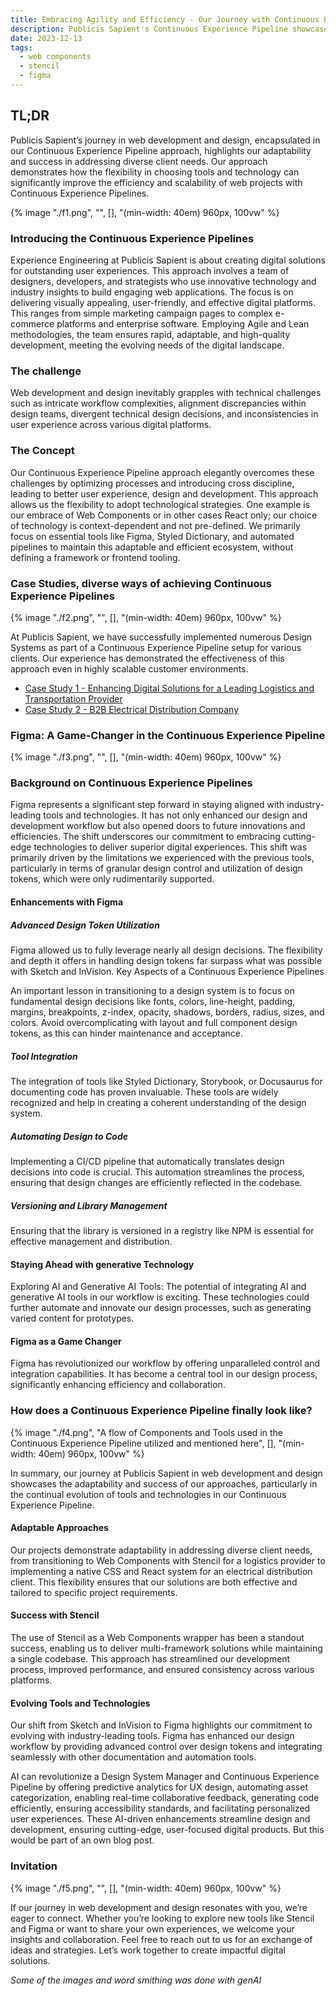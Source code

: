 ```yaml
---
title: Embracing Agility and Efficiency - Our Journey with Continuous Experience Pipelines
description: Publicis Sapient's Continuous Experience Pipeline showcases our adaptability in web development, highlighting flexible tool and technology choices to enhance efficiency and scalability in diverse web projects.
date: 2023-12-13
tags:
  - web components
  - stencil
  - figma
---
```


## TL;DR

Publicis Sapient’s journey in web development and design, encapsulated in our Continuous Experience Pipeline approach, highlights our adaptability and success in addressing diverse client needs. Our approach demonstrates how the flexibility in choosing tools and technology can significantly improve the efficiency and scalability of web projects with Continuous Experience Pipelines.

{% image "./f1.png", "", [], "(min-width: 40em) 960px, 100vw" %}

### Introducing the Continuous Experience Pipelines

Experience Engineering at Publicis Sapient is about creating digital solutions for outstanding user experiences. This approach involves a team of designers, developers, and strategists who use innovative technology and industry insights to build engaging web applications. The focus is on delivering visually appealing, user-friendly, and effective digital platforms. This ranges from simple marketing campaign pages to complex e-commerce platforms and enterprise software. Employing Agile and Lean methodologies, the team ensures rapid, adaptable, and high-quality development, meeting the evolving needs of the digital landscape.

### The challenge

Web development and design inevitably grapples with technical challenges such as intricate workflow complexities, alignment discrepancies within design teams, divergent technical design decisions, and inconsistencies in user experience across various digital platforms.

### The Concept

Our Continuous Experience Pipeline approach elegantly overcomes these challenges by optimizing processes and introducing cross discipline, leading to better user experience, design and development. This approach allows us the flexibility to adopt technological strategies. One example is our embrace of Web Components or in other cases React only; our choice of technology is context-dependent and not pre-defined. We primarily focus on essential tools like Figma, Styled Dictionary, and automated pipelines to maintain this adaptable and efficient ecosystem, without defining a framework or frontend tooling.

### Case Studies, diverse ways of achieving Continuous Experience Pipelines

{% image "./f2.png", "", [], "(min-width: 40em) 960px, 100vw" %}

At Publicis Sapient, we have successfully implemented numerous Design Systems as part of a Continuous Experience Pipeline setup for various clients. Our experience has demonstrated the effectiveness of this approach even in highly scalable customer environments.

- [Case Study 1 - Enhancing Digital Solutions for a Leading Logistics and Transportation Provider](/blog/ContinuousExperiencePipelinesCase1/)
- [Case Study 2 - B2B Electrical Distribution Company](/blog/ContinuousExperiencePipelinesCase2/)

### Figma: A Game-Changer in the Continuous Experience Pipeline

{% image "./f3.png", "", [], "(min-width: 40em) 960px, 100vw" %}

### Background on Continuous Experience Pipelines

Figma represents a significant step forward in staying aligned with industry-leading tools and technologies. It has not only enhanced our design and development workflow but also opened doors to future innovations and efficiencies. The shift underscores our commitment to embracing cutting-edge technologies to deliver superior digital experiences. This shift was primarily driven by the limitations we experienced with the previous tools, particularly in terms of granular design control and utilization of design tokens, which were only rudimentarily supported.

#### Enhancements with Figma

##### Advanced Design Token Utilization

Figma allowed us to fully leverage nearly all design decisions. The flexibility and depth it offers in handling design tokens far surpass what was possible with Sketch and InVision.
Key Aspects of a Continuous Experience Pipelines

An important lesson in transitioning to a design system is to focus on fundamental design decisions like fonts, colors, line-height, padding, margins, breakpoints, z-index, opacity, shadows, borders, radius, sizes, and colors. Avoid overcomplicating with layout and full component design tokens, as this can hinder maintenance and acceptance.

##### Tool Integration

The integration of tools like Styled Dictionary, Storybook, or Docusaurus for documenting code has proven invaluable. These tools are widely recognized and help in creating a coherent understanding of the design system.

##### Automating Design to Code

Implementing a CI/CD pipeline that automatically translates design decisions into code is crucial. This automation streamlines the process, ensuring that design changes are efficiently reflected in the codebase.

##### Versioning and Library Management

Ensuring that the library is versioned in a registry like NPM is essential for effective management and distribution.

#### Staying Ahead with generative Technology

Exploring AI and Generative AI Tools: The potential of integrating AI and generative AI tools in our workflow is exciting. These technologies could further automate and innovate our design processes, such as generating varied content for prototypes.

#### Figma as a Game Changer

Figma has revolutionized our workflow by offering unparalleled control and integration capabilities. It has become a central tool in our design process, significantly enhancing efficiency and collaboration.

### How does a Continuous Experience Pipeline finally look like?

{% image "./f4.png", "A flow of Components and Tools used in the Continuous Experience Pipeline utilized and mentioned here", [], "(min-width: 40em) 960px, 100vw" %}

In summary, our journey at Publicis Sapient in web development and design showcases the adaptability and success of our approaches, particularly in the continual evolution of tools and technologies in our Continuous Experience Pipeline.

#### Adaptable Approaches

Our projects demonstrate adaptability in addressing diverse client needs, from transitioning to Web Components with Stencil for a logistics provider to implementing a native CSS and React system for an electrical distribution client. This flexibility ensures that our solutions are both effective and tailored to specific project requirements.

#### Success with Stencil

The use of Stencil as a Web Components wrapper has been a standout success, enabling us to deliver multi-framework solutions while maintaining a single codebase. This approach has streamlined our development process, improved performance, and ensured consistency across various platforms.

#### Evolving Tools and Technologies

Our shift from Sketch and InVision to Figma highlights our commitment to evolving with industry-leading tools. Figma has enhanced our design workflow by providing advanced control over design tokens and integrating seamlessly with other documentation and automation tools.

AI can revolutionize a Design System Manager and Continuous Experience Pipeline by offering predictive analytics for UX design, automating asset categorization, enabling real-time collaborative feedback, generating code efficiently, ensuring accessibility standards, and facilitating personalized user experiences. These AI-driven enhancements streamline design and development, ensuring cutting-edge, user-focused digital products. But this would be part of an own blog post.

### Invitation

{% image "./f5.png", "", [], "(min-width: 40em) 960px, 100vw" %}

If our journey in web development and design resonates with you, we’re eager to connect. Whether you’re looking to explore new tools like Stencil and Figma or want to share your own experiences, we welcome your insights and collaboration. Feel free to reach out to us for an exchange of ideas and strategies. Let’s work together to create impactful digital solutions.

_Some of the images and word smithing was done with genAI_
